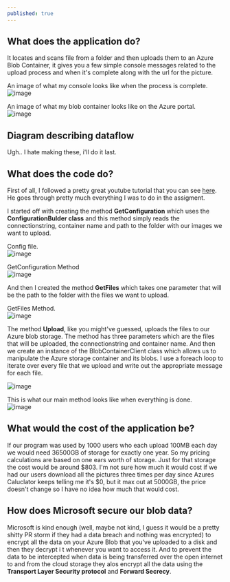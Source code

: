 ```yaml
---
published: true
---
```

## What does the application do?

It locates and scans file from a folder and then uploads them to an Azure Blob Container, it gives you a few simple console messages related to the upload process and when it's complete along with the url for the picture.  

An image of what my console looks like when the process is complete.  
![image](https://user-images.githubusercontent.com/70013388/136730809-cc89f7bf-98f5-4fce-b6ba-7710d965a22e.png)  


An image of what my blob container looks like on the Azure portal.  
![image](https://user-images.githubusercontent.com/70013388/136730998-abf782d1-4431-4316-be91-808dfe283178.png)  

## Diagram describing dataflow 

Ugh.. I hate making these, i'll do it last.

## What does the code do?

First of all, I followed a pretty great youtube tutorial that you can see [here](https://youtu.be/JZWaWAU548g). He goes through pretty much everything I was to do in the assigment.

I started off with creating the method **GetConfiguration** which uses the **ConfigurationBulder class** and this method simply reads the connectionstring, container name and path to the folder with our images we want to upload. 

Config file.  
![image](https://user-images.githubusercontent.com/70013388/136733061-7eecf0d2-ed34-4040-aa4b-dde1eb1adf59.png)  

GetConfiguration Method  
![image](https://user-images.githubusercontent.com/70013388/136733093-338cfb01-8fff-480a-95e1-f2c02cdcfb83.png)


And then I created the method **GetFiles** which takes one parameter that will be the path to the folder with the files we want to upload.  

GetFiles Method.  
![image](https://user-images.githubusercontent.com/70013388/136733160-e7362f6d-ca13-41ac-aab8-048477cd2db2.png)  

The method **Upload**, like you might've guessed, uploads the files to our Azure blob storage. The method has three parameters which are the files that will be uploaded, the connectionstring and container name.
And then we create an instance of the BlobContainerClient class which allows us to manipulate the Azure storage container and its blobs. I use a foreach loop to iterate over every file that we upload and write out the appropriate message for each file.

![image](https://user-images.githubusercontent.com/70013388/136733383-9fd86687-39eb-4c30-9273-74463cda524b.png)  

This is what our main method looks like when everything is done.  
![image](https://user-images.githubusercontent.com/70013388/136733449-2f9edbba-7bdf-459d-b628-dfe725324a8a.png)  

## What would the cost of the application be?

If our program was used by 1000 users who each upload 100MB each day we would need 36500GB of storage for exactly one year. So my pricing calculations are based on one ears worth of storage. Just for that storage the cost would be around $803. I'm not sure how much it would cost if we had our users download all the pictures three times per day since Azures Caluclator keeps telling me it's $0, but it max out at 5000GB, the price doesn't change so I have no idea how much that would cost.

## How does Microsoft secure our blob data?

Microsoft is kind enough (well, maybe not kind, I guess it would be a pretty shitty PR storm if they had a data breach and nothing was encrypted) to encrypt all the data on your Azure Blob that you've uploaded to a disk and then they decrypt i t whenever you want to access it. And to prevent the data to be intercepted when data is being transferred over the open internet to and from the cloud storage they alos encrypt all the data using the **Transport Layer Security protocol** and **Forward Secrecy**.
